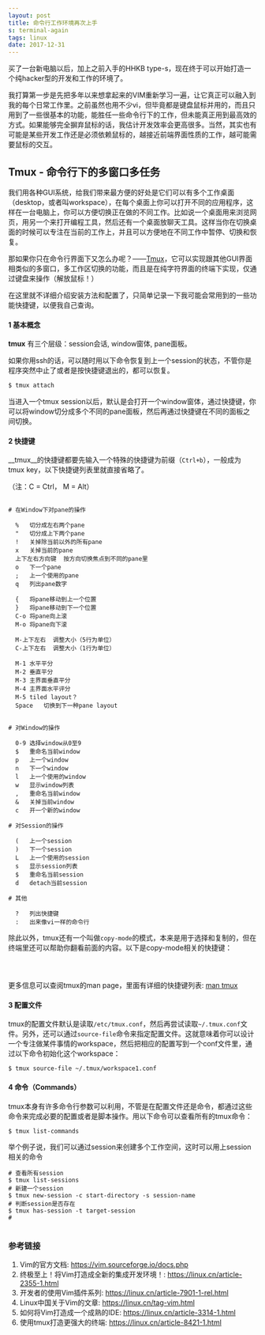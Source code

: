 ```yaml
---
layout: post
title: 命令行工作环境再次上手
s: terminal-again
tags: linux
date: 2017-12-31
---
```


买了一台新电脑以后，加上之前入手的HHKB type-s，现在终于可以开始打造一个纯hacker型的开发和工作的环境了。

我打算第一步是先把多年以来想拿起来的VIM重新学习一遍，让它真正可以融入到我的每个日常工作里。之前虽然也用不少vi，但毕竟都是键盘鼠标并用的，而且只用到了一些很基本的功能，能胜任一些命令行下的工作，但未能真正用到最高效的方式。如果能够完全摒弃鼠标的话，我估计开发效率会更高很多。当然，其实也有可能是某些开发工作还是必须依赖鼠标的，越接近前端界面性质的工作，越可能需要鼠标的交互。


## Tmux - 命令行下的多窗口多任务

我们用各种GUI系统，给我们带来最方便的好处是它们可以有多个工作桌面（desktop，或者叫workspace），在每个桌面上你可以打开不同的应用程序，这样在一台电脑上，你可以方便切换正在做的不同工作。比如说一个桌面用来浏览网页，用另一个来打开编程工具，然后还有一个桌面放聊天工具。这样当你在切换桌面的时候可以专注在当前的工作上，并且可以方便地在不同工作中暂停、切换和恢复。

那如果你只在命令行界面下又怎么办呢？——[Tmux](https://github.com/tmux/tmux/wiki)，它可以实现跟其他GUI界面相类似的多窗口，多工作区切换的功能，而且是在纯字符界面的终端下实现，仅通过键盘来操作（解放鼠标！）

在这里就不详细介绍安装方法和配置了，只简单记录一下我可能会常用到的一些功能快捷键，以便我自己查询。

#### 1 基本概念

__tmux__ 有三个层级：session会话, window窗体, pane面板。

如果你用ssh的话，可以随时用以下命令恢复到上一个session的状态，不管你是程序突然中止了或者是按快捷键退出的，都可以恢复。

```bash
$ tmux attach
```

当进入一个tmux session以后，默认是会打开一个window窗体，通过快捷键，你可以将window切分成多个不同的pane面板，然后再通过快捷键在不同的面板之间切换。


#### 2  快捷键

__tmux__的快捷键都要先输入一个特殊的快捷键为前缀（`Ctrl+b`），一般成为tmux key，以下快捷键列表里就直接省略了。

（注：C = Ctrl， M = Alt）

```

# 在Window下对pane的操作

  %   切分成左右两个pane
  "   切分成上下两个pane
  !   关掉除当前以外的所有pane
  x   关掉当前的pane
  上下左右方向键  按方向切换焦点到不同的pane里
  o   下一个pane
  ;   上一个使用的pane
  q   列出pane数字

  {   将pane移动到上一个位置
  }   将pane移动到下一个位置
  C-o 将pane向上滚
  M-o 将pane向下滚

  M-上下左右  调整大小（5行为单位）
  C-上下左右  调整大小（1行为单位）

  M-1 水平平分
  M-2 垂直平分
  M-3 主界面垂直平分
  M-4 主界面水平评分
  M-5 tiled layout？
  Space   切换到下一种pane layout


# 对Window的操作

  0-9 选择window从0至9
  $   重命名当前window
  p   上一个window
  n   下一个window
  l   上一个使用的window
  w   显示window列表
  ,   重命名当前window
  &   关掉当前window
  c   开一个新的window

# 对Session的操作

  (   上一个session
  )   下一个session
  L   上一个使用的session
  s   显示session列表
  $   重命名当前session
  d   detach当前session

# 其他

  ?   列出快捷键
  :   出来像vi一样的命令行

```

除此以外，tmux还有一个叫做`copy-mode`的模式，本来是用于选择和复制的，但在终端里还可以帮助你翻看前面的内容。以下是copy-mode相关的快捷键：

```



```



更多信息可以查阅tmux的man page，里面有详细的快捷键列表:
[man tmux](http://man.openbsd.org/OpenBSD-current/man1/tmux.1#KEY_BINDINGS)

#### 3 配置文件

tmux的配置文件默认是读取`/etc/tmux.conf`，然后再尝试读取`~/.tmux.conf`文件。另外，还可以通过`source-file`命令来指定配置文件。这就意味着你可以设计一个专注做某件事情的workspace，然后把相应的配置写到一个conf文件里，通过以下命令初始化这个workspace：

```shell
$ tmux source-file ~/.tmux/workspace1.conf
```







#### 4 命令（Commands）

tmux本身有许多命令行参数可以利用，不管是在配置文件还是命令，都通过这些命令来完成必要的配置或者是脚本操作。用以下命令可以查看所有的tmux命令：

```shell
$ tmux list-commands
```

举个例子说，我们可以通过session来创建多个工作空间，这时可以用上session相关的命令

```shell
# 查看所有session
$ tmux list-sessions
# 新建一个session
$ tmux new-session -c start-directory -s session-name
# 判断session是否存在
$ tmux has-session -t target-session
# 


```





### 参考链接

1. Vim的官方文档: <https://vim.sourceforge.io/docs.php>
2. 终极至上！将Vim打造成全新的集成开发环境！: <https://linux.cn/article-2355-1.html>
3. 开发者的使用Vim插件系列: <https://linux.cn/article-7901-1-rel.html>
4. Linux中国关于Vim的文章: <https://linux.cn/tag-vim.html> 
5. 如何将Vim打造成一个成熟的IDE: <https://linux.cn/article-3314-1.html>
6. 使用tmux打造更强大的终端: <https://linux.cn/article-8421-1.html>
